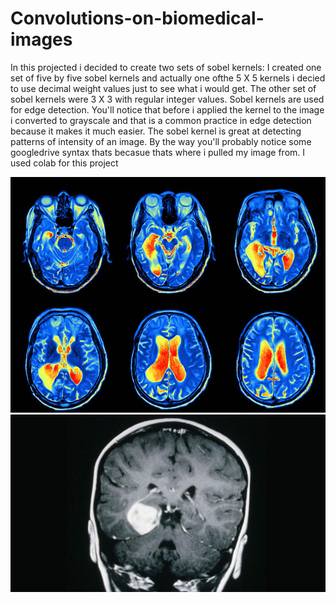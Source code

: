 # Convolutions-on-biomedical-images
In this projected i decided to create two sets of sobel kernels: I created one set of five by five sobel kernels and actually one ofthe 5 X 5 kernels i decied to use decimal weight values just to see what i would get. The other set of sobel kernels were 3 X 3 with regular integer values. Sobel kernels are used for edge detection. You'll notice that before i applied the kernel to the image i converted to grayscale and that is a common practice in edge detection because it makes it much easier. The sobel kernel is great at detecting patterns of intensity of an image. By the way you'll probably notice some googledrive syntax thats becasue thats where i pulled my image from. I used colab for this project


![Screenshot](mri2.jpg)
![Screenshot](mri.jpg)
